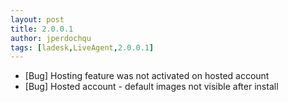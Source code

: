```yaml
---
layout: post
title: 2.0.0.1
author: jperdochqu
tags: [ladesk,LiveAgent,2.0.0.1]
---
```


- [Bug] Hosting feature was not activated on hosted account
- [Bug] Hosted account - default images not visible after install
